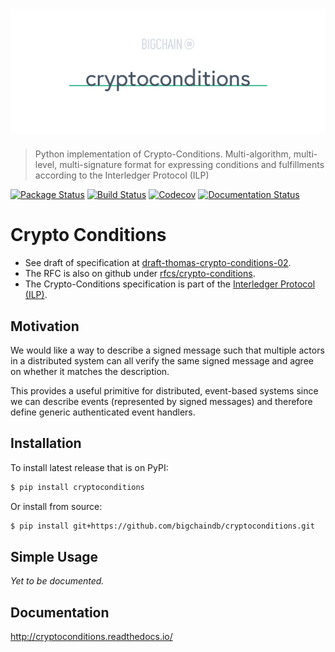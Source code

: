 # [![cryptoconditions](media/repo-banner@2x.png)](https://www.bigchaindb.com)

> Python implementation of Crypto-Conditions. Multi-algorithm, multi-level, multi-signature format for expressing conditions and fulfillments according to the Interledger Protocol (ILP)

[![Package Status](https://img.shields.io/pypi/v/cryptoconditions.svg)](https://pypi.python.org/pypi/cryptoconditions)
[![Build Status](https://img.shields.io/travis/bigchaindb/cryptoconditions/master.svg)](https://travis-ci.org/bigchaindb/cryptoconditions)
[![Codecov](https://img.shields.io/codecov/c/github/bigchaindb/cryptoconditions/master.svg)](https://codecov.io/github/bigchaindb/cryptoconditions?branch=master)
[![Documentation Status](https://readthedocs.org/projects/cryptoconditions/badge/?version=latest)](http://cryptoconditions.readthedocs.io/en/latest/?badge=latest)


Crypto Conditions
=================

- See draft of specification at [draft-thomas-crypto-conditions-02](https://tools.ietf.org/html/draft-thomas-crypto-conditions-02).
- The RFC is also on github under
[rfcs/crypto-conditions](https://github.com/rfcs/crypto-conditions).
- The Crypto-Conditions specification is part of the
[Interledger Protocol (ILP)](https://interledger.org/rfcs/0003-interledger-protocol/).


Motivation
----------

We would like a way to describe a signed message such that multiple actors in a
distributed system can all verify the same signed message and agree on whether
it matches the description.

This provides a useful primitive for distributed, event-based systems since we
can describe events (represented by signed messages) and therefore define
generic authenticated event handlers.


Installation
------------
To install latest release that is on PyPI:

```bash
$ pip install cryptoconditions
```

Or install from source:

```bash
$ pip install git+https://github.com/bigchaindb/cryptoconditions.git
```

Simple Usage
------------
*Yet to be documented.*

Documentation
-------------
http://cryptoconditions.readthedocs.io/
